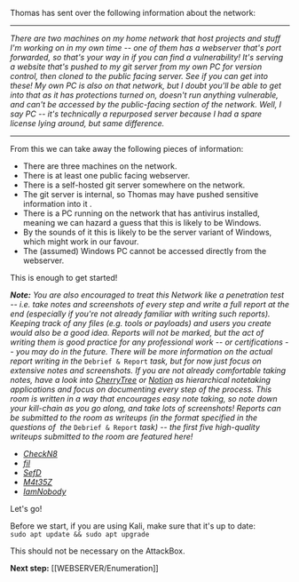 Thomas has sent over the following information about the network:

---

_There are two machines on my home network that host projects and stuff I'm working on in my own time -- one of them has a webserver that's port forwarded, so that's your way in if you can find a vulnerability! It's serving a website that's pushed to my git server from my own PC for version control, then cloned to the public facing server. See if you can get into these! My own PC is also on that network, but I doubt you'll be able to get into that as it has protections turned on, doesn't run anything vulnerable, and can't be accessed by the public-facing section of the network. Well, I say PC -- it's technically a repurposed server because I had a spare license lying around, but same difference._


---
From this we can take away the following pieces of information:

- There are three machines on the network.
- There is at least one public facing webserver.
- There is a self-hosted git server somewhere on the network.
- The git server is internal, so Thomas may have pushed sensitive information into it .
- There is a PC running on the network that has antivirus installed, meaning we can hazard a guess that this is likely to be Windows.
- By the sounds of it this is likely to be the server variant of Windows, which might work in our favour.
- The (assumed) Windows PC cannot be accessed directly from the webserver.

This is enough to get started!

_**Note:** You are also encouraged to treat this Network like a penetration test -- i.e. take notes and screenshots of every step and write a full report at the end (especially if you're not already familiar with writing such reports). Keeping track of any files (e.g. tools or payloads) and users you create would also be a good idea. Reports will not be marked, but the act of writing them is good practice for any professional work -- or certifications -- you may do in the future. There will be more information on the actual report writing in the_ `Debrief & Report` _task, but for now just focus on extensive notes and screenshots. If you are not already comfortable taking notes, have a look into [CherryTree](https://www.giuspen.com/cherrytree/) or [Notion](https://www.notion.so/) as hierarchical notetaking applications and focus on documenting every step of the process. This room is written in a way that encourages easy note taking, so note down your kill-chain as you go along, and take lots of screenshots! Reports can be submitted to the room as writeups (in the format specified in the questions of  the_ `Debrief & Report` _task) -- the first five high-quality writeups submitted to the room are featured here!_

- _[CheckN8](https://assets.tryhackme.com/additional/wreath-network/writeups/CheckN8%20-%20Wreath.pdf)_
- _[fil](https://assets.tryhackme.com/additional/wreath-network/writeups/lolKatz%20-%20Wreath.pdf)_
- _[SefD](https://assets.tryhackme.com/additional/wreath-network/writeups/SefD%20-%20Wreath.pdf)_
- _[M4t35Z](https://assets.tryhackme.com/additional/wreath-network/writeups/M4t35Z%20-%20Wreath.pdf)_
- _[IamNobody](https://assets.tryhackme.com/additional/wreath-network/writeups/IamNobody%20-%20Wreath.pdf)_

Let's go!

Before we start, if you are using Kali, make sure that it's up to date:  
`sudo apt update && sudo apt upgrade`  

This should not be necessary on the AttackBox.

**Next step:** [[WEBSERVER/Enumeration]]

